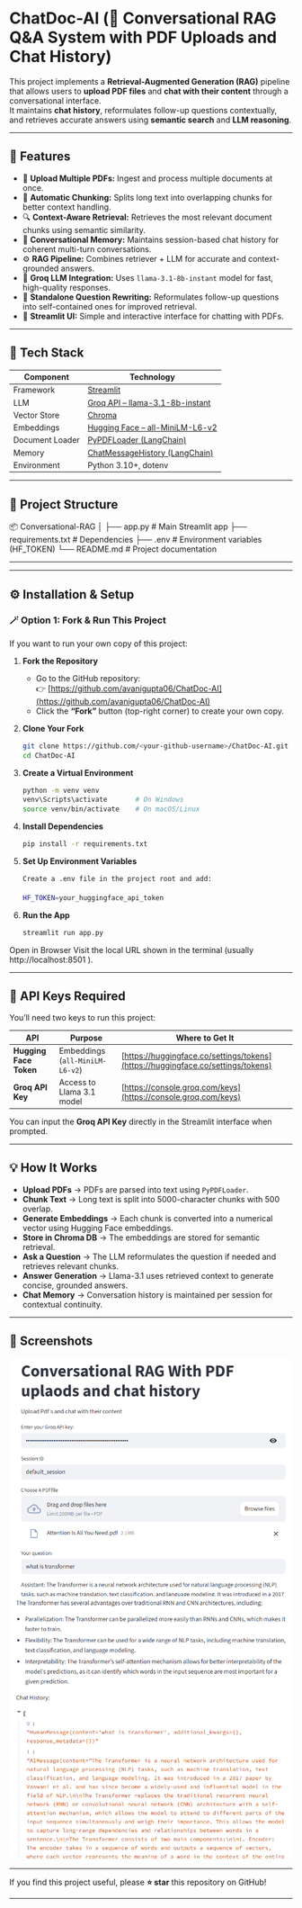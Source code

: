 # ChatDoc-AI (🧠 Conversational RAG Q&A System with PDF Uploads and Chat History)

This project implements a **Retrieval-Augmented Generation (RAG)** pipeline that allows users to **upload PDF files** and **chat with their content** through a conversational interface.  
It maintains **chat history**, reformulates follow-up questions contextually, and retrieves accurate answers using **semantic search** and **LLM reasoning**.

---

## 🚀 Features

- 📄 **Upload Multiple PDFs:** Ingest and process multiple documents at once.
- 🧩 **Automatic Chunking:** Splits long text into overlapping chunks for better context handling.
- 🔍 **Context-Aware Retrieval:** Retrieves the most relevant document chunks using semantic similarity.
- 💬 **Conversational Memory:** Maintains session-based chat history for coherent multi-turn conversations.
- ⚙️ **RAG Pipeline:** Combines retriever + LLM for accurate and context-grounded answers.
- 🔑 **Groq LLM Integration:** Uses `llama-3.1-8b-instant` model for fast, high-quality responses.
- 🧠 **Standalone Question Rewriting:** Reformulates follow-up questions into self-contained ones for improved retrieval.
- 🎨 **Streamlit UI:** Simple and interactive interface for chatting with PDFs.

---

## 🧰 Tech Stack

| Component | Technology |
|------------|-------------|
| Framework | [Streamlit](https://streamlit.io) |
| LLM | [Groq API – llama-3.1-8b-instant](https://groq.com) |
| Vector Store | [Chroma](https://docs.trychroma.com/) |
| Embeddings | [Hugging Face – all-MiniLM-L6-v2](https://huggingface.co/sentence-transformers/all-MiniLM-L6-v2) |
| Document Loader | [PyPDFLoader (LangChain)](https://python.langchain.com/docs/integrations/document_loaders/pdf) |
| Memory | [ChatMessageHistory (LangChain)](https://python.langchain.com/docs/modules/memory) |
| Environment | Python 3.10+, dotenv |

---

## 🧱 Project Structure

📦 Conversational-RAG
│
├── app.py # Main Streamlit app
├── requirements.txt # Dependencies
├── .env # Environment variables (HF_TOKEN)
└── README.md # Project documentation

---


---


## ⚙️ Installation & Setup

### 🪄 Option 1: Fork & Run This Project

If you want to run your own copy of this project:

1. **Fork the Repository**
   - Go to the GitHub repository:  
     👉 [https://github.com/avanigupta06/ChatDoc-AI](https://github.com/avanigupta06/ChatDoc-AI)
   - Click the **“Fork”** button (top-right corner) to create your own copy.

2. **Clone Your Fork**
   ```bash
   git clone https://github.com/<your-github-username>/ChatDoc-AI.git
   cd ChatDoc-AI
   ```


3. **Create a Virtual Environment**
    ```bash
    python -m venv venv
    venv\Scripts\activate       # On Windows
    source venv/bin/activate    # On macOS/Linux
    ```

4. **Install Dependencies**
    ```bash
    pip install -r requirements.txt
    ```

5. **Set Up Environment Variables**
    ```bash
    Create a .env file in the project root and add:

    HF_TOKEN=your_huggingface_api_token
    ```

6. **Run the App**
    ```bash
    streamlit run app.py
    ```

Open in Browser
Visit the local URL shown in the terminal (usually http://localhost:8501
).

---

## 🔑 API Keys Required

You’ll need two keys to run this project:

| API | Purpose | Where to Get It |
|-----|---------|----------------|
| **Hugging Face Token** | Embeddings (`all-MiniLM-L6-v2`) | [https://huggingface.co/settings/tokens](https://huggingface.co/settings/tokens) |
| **Groq API Key** | Access to Llama 3.1 model | [https://console.groq.com/keys](https://console.groq.com/keys) |

You can input the **Groq API Key** directly in the Streamlit interface when prompted.

---

## 💡 How It Works

- **Upload PDFs** → PDFs are parsed into text using `PyPDFLoader`.  
- **Chunk Text** → Long text is split into 5000-character chunks with 500 overlap.  
- **Generate Embeddings** → Each chunk is converted into a numerical vector using Hugging Face embeddings.  
- **Store in Chroma DB** → The embeddings are stored for semantic retrieval.  
- **Ask a Question** → The LLM reformulates the question if needed and retrieves relevant chunks.  
- **Answer Generation** → Llama-3.1 uses retrieved context to generate concise, grounded answers.  
- **Chat Memory** → Conversation history is maintained per session for contextual continuity.

---
## 📸 Screenshots
![1](screenshots/1.png)
![2](screenshots/2.png)

---

If you find this project useful, please **⭐ star** this repository on GitHub!

---